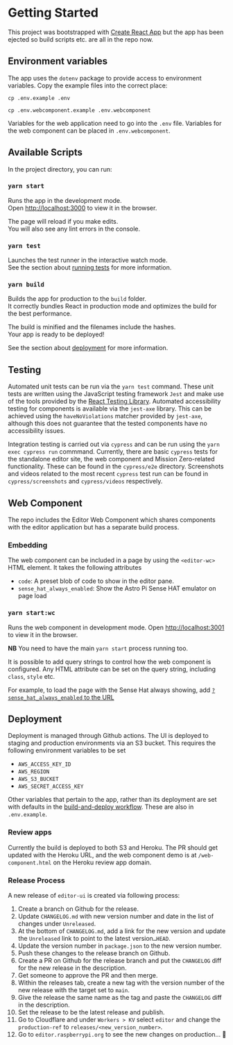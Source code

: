 # Getting Started

This project was bootstrapped with [Create React App](https://github.com/facebook/create-react-app) but the app has been ejected so build scripts etc. are all in the repo now.

## Environment variables

The app uses the `dotenv` package to provide access to environment variables.
Copy the example files into the correct place:

```
cp .env.example .env

cp .env.webcomponent.example .env.webcomponent
```

Variables for the web application need to go into the `.env` file.
Variables for the web component can be placed in `.env.webcomponent`.

## Available Scripts

In the project directory, you can run:

### `yarn start`

Runs the app in the development mode.\
Open [http://localhost:3000](http://localhost:3000) to view it in the browser.

The page will reload if you make edits.\
You will also see any lint errors in the console.

### `yarn test`

Launches the test runner in the interactive watch mode.\
See the section about [running tests](https://facebook.github.io/create-react-app/docs/running-tests) for more information.

### `yarn build`

Builds the app for production to the `build` folder.\
It correctly bundles React in production mode and optimizes the build for the best performance.

The build is minified and the filenames include the hashes.\
Your app is ready to be deployed!

See the section about [deployment](https://facebook.github.io/create-react-app/docs/deployment) for more information.

## Testing

Automated unit tests can be run via the `yarn test` command. These unit tests are written using the JavaScript testing framework `Jest` and make use of the tools provided by the [React Testing Library](https://testing-library.com/docs/). Automated accessibility testing for components is available via the `jest-axe` library. This can be achieved using the `haveNoViolations` matcher provided by `jest-axe`, although this does not guarantee that the tested components have no accessibility issues.

Integration testing is carried out via `cypress` and can be run using the `yarn exec cypress run` commmand. Currently, there are basic `cypress` tests for the standalone editor site, the web component and Mission Zero-related functionality. These can be found in the `cypress/e2e` directory. Screenshots and videos related to the most recent `cypress` test run can be found in `cypress/screenshots` and `cypress/videos` respectively.

## Web Component

The repo includes the Editor Web Component which shares components with the editor application but has a separate build process.

### Embedding

The web component can be included in a page by using the `<editor-wc>` HTML element. It takes the following attributes

- `code`: A preset blob of code to show in the editor pane.
- `sense_hat_always_enabled`: Show the Astro Pi Sense HAT emulator on page load

### `yarn start:wc`

Runs the web component in development mode. Open [http://localhost:3001](http://localhost:3001) to view it in the browser.

**NB** You need to have the main `yarn start` process running too.

It is possible to add query strings to control how the web component is configured. Any HTML attribute can be set on the query string, including `class`, `style` etc.

For example, to load the page with the Sense Hat always showing, add [`?sense_hat_always_enabled` to the URL](http://localhost:3001?sense_hat_always_enabled)

## Deployment

Deployment is managed through Github actions. The UI is deployed to staging and production environments via an S3 bucket. This requires the following environment variables to be set

- `AWS_ACCESS_KEY_ID`
- `AWS_REGION`
- `AWS_S3_BUCKET`
- `AWS_SECRET_ACCESS_KEY`

Other variables that pertain to the app, rather than its deployment are set with defaults in the [build-and-deploy workflow](./.github/workflows/build-and-deploy.yml). These are also in `.env.example`.

### Review apps

Currently the build is deployed to both S3 and Heroku. The PR should get updated with the Heroku URL, and the web component demo is at `/web-component.html` on the Heroku review app domain.

### Release Process

A new release of `editor-ui` is created via following process:

1. Create a branch on Github for the release.
2. Update `CHANGELOG.md` with new version number and date in the list of changes under `Unreleased`.
3. At the bottom of `CHANGELOG.md`, add a link for the new version and update the `Unreleased` link to point to the latest version`…HEAD`.
4. Update the version number in `package.json` to the new version number.
5. Push these changes to the release branch on Github.
6. Create a PR on Github for the release branch and put the `CHANGELOG` diff for the new release in the description.
7. Get someone to approve the PR and then merge.
8. Within the releases tab, create a new tag with the version number of the new release with the target set to `main`.
9. Give the release the same name as the tag and paste the `CHANGELOG` diff in the description.
10. Set the release to be the latest release and publish.
11. Go to Cloudflare and under `Workers > KV` select `editor` and change the `production-ref` to `releases/<new_version_number>`.
12. Go to `editor.raspberrypi.org` to see the new changes on production... 🚀
